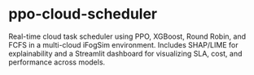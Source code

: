 # ppo-cloud-scheduler
Real-time cloud task scheduler using PPO, XGBoost, Round Robin, and FCFS in a multi-cloud iFogSim environment. Includes SHAP/LIME for explainability and a Streamlit dashboard for visualizing SLA, cost, and performance across models.
